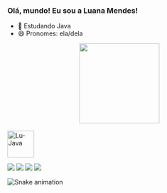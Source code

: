 ### Olá, mundo! Eu sou a Luana Mendes!

- 🌱 Estudando Java
- 😄 Pronomes: ela/dela 
<div align="center">
  <a href="https://github.com/gnofinho">
  <img height="180em" src="https://github-readme-stats.vercel.app/api?username=gnofinho&show_icons=true&theme=midnight-purple&include_all_commits=true&count_private=true"/>
</div>
<div style="display: inline_block"><br>
  <img align="center" alt="Lu-Java" height="60" width="60" src="https://cdn.jsdelivr.net/gh/devicons/devicon/icons/java/java-original-wordmark.svg">
</div>
  <p>
  </p>
  <div> 
  <a href="https://www.youtube.com/channel/UC4MCXTA3jPmURNEcmMfia1Q" target="_blank"><img src="https://img.shields.io/badge/YouTube-FF0000?style=for-the-badge&logo=youtube&logoColor=white" target="_blank"></a>
  <a href="https://instagram.com/luamendes.s" target="_blank"><img src="https://img.shields.io/badge/-Instagram-%23E4405F?style=for-the-badge&logo=instagram&logoColor=white" target="_blank"></a>
 	<a href="https://www.twitch.tv/gnofinho" target="_blank"><img src="https://img.shields.io/badge/Twitch-9146FF?style=for-the-badge&logo=twitch&logoColor=white" target="_blank"></a>
  <a href="https://www.linkedin.com/in/luana-mendes-793294208/" target="_blank"><img src="https://img.shields.io/badge/-LinkedIn-%230077B5?style=for-the-badge&logo=linkedin&logoColor=white" target="_blank"></a> 
 
  ![Snake animation](https://github.com/gnofinho/gnofinhosnake/blob/main/.github/workflows/main.yml)
 
</div>
